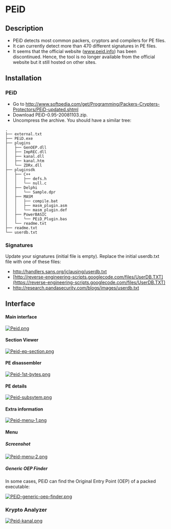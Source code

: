 # PEiD

## Description

- PEiD detects most common packers, cryptors and compilers for PE files.
- It can currently detect more than 470 different signatures in PE files.
- It seems that the official website (www.peid.info) has been discontinued. Hence, the tool is no longer available from the official website but it still hosted on other sites.

## Installation

### PEiD

- Go to http://www.softpedia.com/get/Programming/Packers-Crypters-Protectors/PEiD-updated.shtml
- Download PEiD-0.95-20081103.zip.
- Uncompress the archive. You should have a similar tree:

```
.
├── external.txt
├── PEiD.exe
├── plugins
│   ├── GenOEP.dll
│   ├── ImpREC.dll
│   ├── kanal.dll
│   ├── kanal.htm
│   └── ZDRx.dll
├── pluginsdk
│   ├── C++
│   │   ├── defs.h
│   │   └── null.c
│   ├── Delphi
│   │   └── Sample.dpr
│   ├── MASM
│   │   ├── compile.bat
│   │   ├── masm_plugin.asm
│   │   └── masm_plugin.def
│   ├── PowerBASIC
│   │   └── PEiD_Plugin.bas
│   └── readme.txt
├── readme.txt
└── userdb.txt
```

### Signatures

Update your signatures (initial file is empty). Replace the initial userdb.txt file with one of these files:

- http://handlers.sans.org/jclausing/userdb.txt
- [http://reverse-engineering-scripts.googlecode.com/files/UserDB.TXT](https://reverse-engineering-scripts.googlecode.com/files/UserDB.TXT)
- http://research.pandasecurity.com/blogs/images/userdb.txt

## Interface

#### Main interface

[![Peid.png](https://www.aldeid.com/w/images/c/c6/Peid.png)](https://www.aldeid.com/wiki/File:Peid.png)

#### Section Viewer

[![Peid-ep-section.png](https://www.aldeid.com/w/images/7/7a/Peid-ep-section.png)](https://www.aldeid.com/wiki/File:Peid-ep-section.png)

#### PE disassembler

[![Peid-1st-bytes.png](https://www.aldeid.com/w/images/a/a1/Peid-1st-bytes.png)](https://www.aldeid.com/wiki/File:Peid-1st-bytes.png)

#### PE details

[![Peid-subsytem.png](https://www.aldeid.com/w/images/1/11/Peid-subsytem.png)](https://www.aldeid.com/wiki/File:Peid-subsytem.png)

#### Extra information

[![Peid-menu-1.png](https://www.aldeid.com/w/images/0/0d/Peid-menu-1.png)](https://www.aldeid.com/wiki/File:Peid-menu-1.png)

#### Menu

##### Screenshot

[![Peid-menu-2.png](https://www.aldeid.com/w/images/8/8d/Peid-menu-2.png)](https://www.aldeid.com/wiki/File:Peid-menu-2.png)

##### Generic OEP Finder

In some cases, PEiD can find the Original Entry Point (OEP) of a packed executable:

[![PEiD-generic-oep-finder.png](https://www.aldeid.com/w/images/1/17/PEiD-generic-oep-finder.png)](https://www.aldeid.com/wiki/File:PEiD-generic-oep-finder.png)

### Krypto Analyzer

[![Peid-kanal.png](https://www.aldeid.com/w/images/e/e3/Peid-kanal.png)](https://www.aldeid.com/wiki/File:Peid-kanal.png)